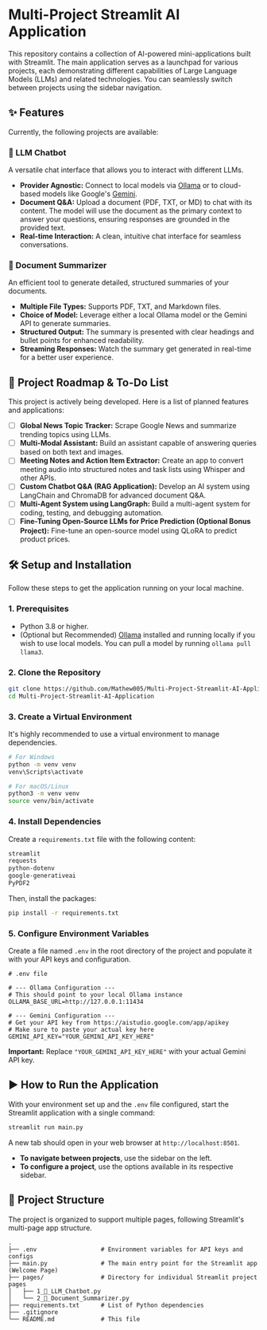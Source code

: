 # Multi-Project Streamlit AI Application

This repository contains a collection of AI-powered mini-applications built with Streamlit. The main application serves as a launchpad for various projects, each demonstrating different capabilities of Large Language Models (LLMs) and related technologies. You can seamlessly switch between projects using the sidebar navigation.

## ✨ Features

Currently, the following projects are available:

### 🤖 LLM Chatbot
A versatile chat interface that allows you to interact with different LLMs.
- **Provider Agnostic:** Connect to local models via [Ollama](https://ollama.com/) or to cloud-based models like Google's [Gemini](https://ai.google.dev/).
- **Document Q&A:** Upload a document (PDF, TXT, or MD) to chat with its content. The model will use the document as the primary context to answer your questions, ensuring responses are grounded in the provided text.
- **Real-time Interaction:** A clean, intuitive chat interface for seamless conversations.

### 📄 Document Summarizer
An efficient tool to generate detailed, structured summaries of your documents.
- **Multiple File Types:** Supports PDF, TXT, and Markdown files.
- **Choice of Model:** Leverage either a local Ollama model or the Gemini API to generate summaries.
- **Structured Output:** The summary is presented with clear headings and bullet points for enhanced readability.
- **Streaming Responses:** Watch the summary get generated in real-time for a better user experience.

## 🚀 Project Roadmap & To-Do List

This project is actively being developed. Here is a list of planned features and applications:

- [ ] **Global News Topic Tracker:** Scrape Google News and summarize trending topics using LLMs.
- [ ] **Multi-Modal Assistant:** Build an assistant capable of answering queries based on both text and images.
- [ ] **Meeting Notes and Action Item Extractor:** Create an app to convert meeting audio into structured notes and task lists using Whisper and other APIs.
- [ ] **Custom Chatbot Q&A (RAG Application):** Develop an AI system using LangChain and ChromaDB for advanced document Q&A.
- [ ] **Multi-Agent System using LangGraph:** Build a multi-agent system for coding, testing, and debugging automation.
- [ ] **Fine-Tuning Open-Source LLMs for Price Prediction (Optional Bonus Project):** Fine-tune an open-source model using QLoRA to predict product prices.

## 🛠️ Setup and Installation

Follow these steps to get the application running on your local machine.

### 1. Prerequisites
- Python 3.8 or higher.
- (Optional but Recommended) [Ollama](https://ollama.com/) installed and running locally if you wish to use local models. You can pull a model by running `ollama pull llama3`.

### 2. Clone the Repository
```bash
git clone https://github.com/Mathew005/Multi-Project-Streamlit-AI-Application.git
cd Multi-Project-Streamlit-AI-Application
```

### 3. Create a Virtual Environment
It's highly recommended to use a virtual environment to manage dependencies.
```bash
# For Windows
python -m venv venv
venv\Scripts\activate

# For macOS/Linux
python3 -m venv venv
source venv/bin/activate
```

### 4. Install Dependencies
Create a `requirements.txt` file with the following content:
```txt
streamlit
requests
python-dotenv
google-generativeai
PyPDF2
```
Then, install the packages:
```bash
pip install -r requirements.txt
```

### 5. Configure Environment Variables
Create a file named `.env` in the root directory of the project and populate it with your API keys and configuration.

```dotenv
# .env file

# --- Ollama Configuration ---
# This should point to your local Ollama instance
OLLAMA_BASE_URL=http://127.0.0.1:11434

# --- Gemini Configuration ---
# Get your API key from https://aistudio.google.com/app/apikey
# Make sure to paste your actual key here
GEMINI_API_KEY="YOUR_GEMINI_API_KEY_HERE"
```
**Important:** Replace `"YOUR_GEMINI_API_KEY_HERE"` with your actual Gemini API key.

## ▶️ How to Run the Application

With your environment set up and the `.env` file configured, start the Streamlit application with a single command:

```bash
streamlit run main.py
```

A new tab should open in your web browser at `http://localhost:8501`.

- **To navigate between projects**, use the sidebar on the left.
- **To configure a project**, use the options available in its respective sidebar.

## 📂 Project Structure

The project is organized to support multiple pages, following Streamlit's multi-page app structure.

```
.
├── .env                  # Environment variables for API keys and configs
├── main.py               # The main entry point for the Streamlit app (Welcome Page)
├── pages/                # Directory for individual Streamlit project pages
│   ├── 1_🤖_LLM_Chatbot.py
│   └── 2_📄_Document_Summarizer.py
├── requirements.txt      # List of Python dependencies
├── .gitignore
└── README.md             # This file
